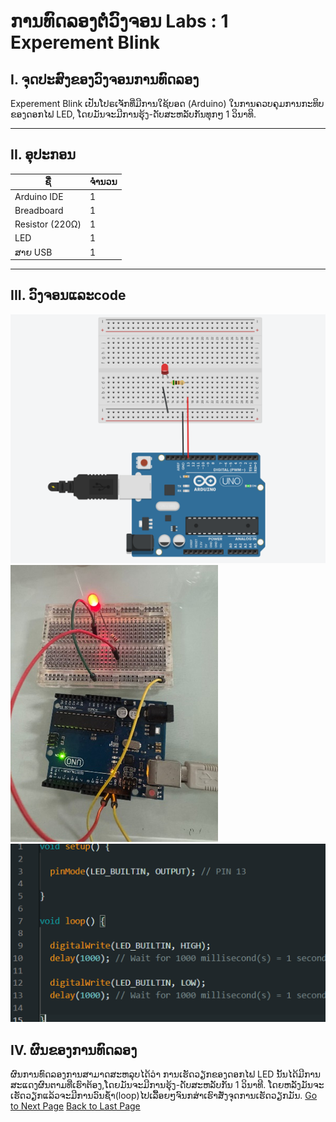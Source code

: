 
# ການທົດລອງຕໍ່ວົງຈອນ Labs  : 1 Experement Blink

## I. ຈຸດປະສົງຂອງວົງຈອນການທົດລອງ
Experement Blink ເປັນໂປຣເຈັກທີ່ມີການໃຊ້ບອດ (Arduino) ໃນການຄວບຄຸມການກະທິບຂອງດອກໄຟ LED, ໂດຍມັນຈະມີການຮຸ້ງ-ດັບສະຫລັບກັນທຸກໆ 1 ວິນາທິ.
___

## II. ອຸປະກອນ

| ຊື່            | ຈຳນວນ |
|---------------|--------|
| Arduino IDE  | 1      |
| Breadboard   | 1      |
| Resistor (220Ω) | 1      |
| LED          | 1      |
| ສາຍ USB      | 1      |
___

## III.	ວົງຈອນແລະcode
![](../image/30.png) 
![](../image/31.png) 
![](../image/32.png) 

## IV.	ຜົນຂອງການທົດລອງ
ຜົນການທົດລອງການສາມາດສະຫລຸບໄດ້ວ່າ ການເຮັດວຽກຂອງດອກໄຟ LED ນັ້ນໄດ້ມີການສະແດງຜົນຕາມທີ່ເຮົາຕ້ອງ,ໂດຍມັນຈະມີການຮຸ້ງ-ດັບສະຫລັບກັນ 1 ວິນາທີ. ໂດຍຫລັງມັນຈະເຮັດວຽກແລ້ວຈະມີການວົນຊ້ຳ(loop)ໄປເລື້ອຍໆຈົນກສ່າເຮົາສັ່ງຈຸດການເຮັດວຽກມັນ.
[Go to Next Page](lab2.md)
[Back to Last Page](lab0.md)